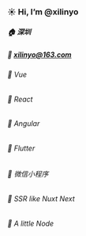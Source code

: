 ### :sunny: Hi, I’m @xilinyo
##### :house: 深圳
##### :e-mail: xilinyo@163.com
###### :triangular_flag_on_post: Vue
###### :triangular_flag_on_post: React
###### :triangular_flag_on_post: Angular
###### :triangular_flag_on_post: Flutter
###### :triangular_flag_on_post: 微信小程序
###### :triangular_flag_on_post: SSR like Nuxt Next
###### :triangular_flag_on_post: A little Node

<!---
xilinyo/xilinyo is a ✨ special ✨ repository because its `README.md` (this file) appears on your GitHub profile.
You can click the Preview link to take a look at your changes.
--->
